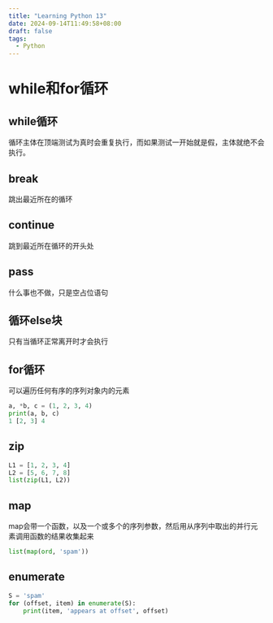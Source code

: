 ```yaml
---
title: "Learning Python 13"
date: 2024-09-14T11:49:58+08:00
draft: false
tags:
  - Python
---
```


# while和for循环

## while循环

循环主体在顶端测试为真时会重复执行，而如果测试一开始就是假，主体就绝不会执行。

## break

跳出最近所在的循环

## continue

跳到最近所在循环的开头处

## pass

什么事也不做，只是空占位语句

## 循环else块

只有当循环正常离开时才会执行

## for循环

可以遍历任何有序的序列对象内的元素

```python
a, *b, c = (1, 2, 3, 4)
print(a, b, c)
1 [2, 3] 4
```

## zip

```python
L1 = [1, 2, 3, 4]
L2 = [5, 6, 7, 8]
list(zip(L1, L2))
```

## map

map会带一个函数，以及一个或多个的序列参数，然后用从序列中取出的并行元素调用函数的结果收集起来

```python
list(map(ord, 'spam'))
```

## enumerate
```python
S = 'spam'
for (offset, item) in enumerate(S):
    print(item, 'appears at offset', offset)
```



